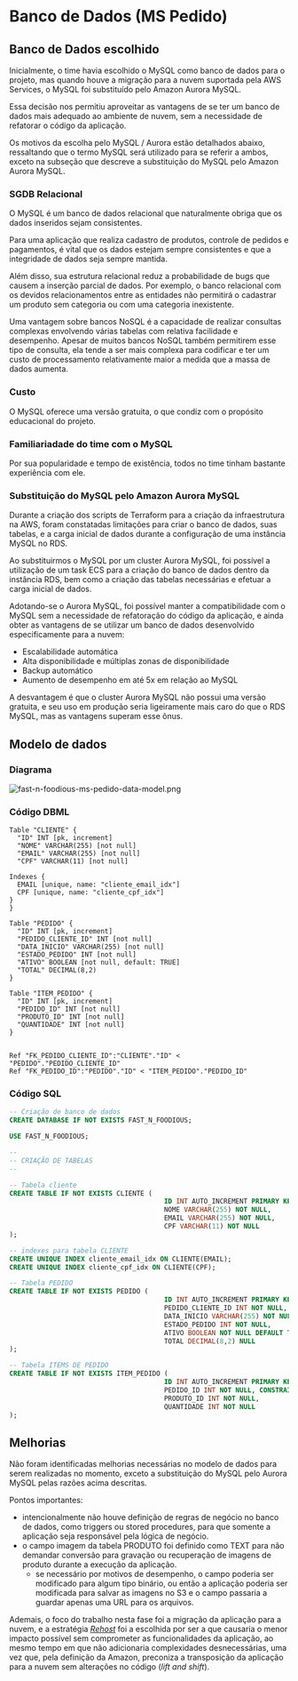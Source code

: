 # Banco de Dados (MS Pedido)

## Banco de Dados escolhido

Inicialmente, o time havia escolhido o MySQL como banco de dados para o projeto, mas quando houve a migração para a nuvem suportada pela AWS Services, o MySQL foi substituído pelo Amazon Aurora MySQL.

Essa decisão nos permitiu aproveitar as vantagens de se ter um banco de dados mais adequado ao ambiente de nuvem, sem a necessidade de refatorar o código da aplicação.

Os motivos da escolha pelo MySQL / Aurora estão detalhados abaixo, ressaltando que o termo MySQL será utilizado para se referir a ambos, exceto na subseção que descreve a substituição do MySQL pelo Amazon Aurora MySQL.

### SGDB Relacional

O MySQL é um banco de dados relacional que naturalmente obriga que os dados inseridos sejam consistentes.

Para uma aplicação que realiza cadastro de produtos, controle de pedidos e pagamentos, é vital que os dados estejam sempre consistentes e que a integridade de dados seja sempre mantida.

Além disso, sua estrutura relacional reduz a probabilidade de bugs que causem a inserção parcial de dados. Por exemplo, o banco relacional com os devidos relacionamentos entre as entidades não permitirá o cadastrar um produto sem categoria ou com uma categoria inexistente.

Uma vantagem sobre bancos NoSQL é a capacidade de realizar consultas complexas envolvendo várias tabelas com relativa facilidade e desempenho. Apesar de muitos bancos NoSQL também permitirem esse tipo de consulta, ela tende a ser mais complexa para codificar e ter um custo de processamento relativamente maior a medida que a massa de dados aumenta.

### Custo

O MySQL oferece uma versão gratuita, o que condiz com o propósito educacional do projeto.

### Familiariadade do time com o MySQL

Por sua popularidade e tempo de existência, todos no time tinham bastante experiência com ele.

### Substituição do MySQL pelo Amazon Aurora MySQL

Durante a criação dos scripts de Terraform para a criação da infraestrutura na AWS, foram constatadas limitações para criar o banco de dados, suas tabelas, e a carga inicial de dados durante a configuração de uma instância MySQL no RDS.

Ao substituirmos o MySQL por um cluster Aurora MySQL, foi possível a utilização de um task ECS para a criação do banco de dados dentro da instância RDS, bem como a criação das tabelas necessárias e efetuar a carga inicial de dados.

Adotando-se o Aurora MySQL, foi possível manter a compatibilidade com o MySQL sem a necessidade de refatoração do código da aplicação, e ainda obter as vantagens de se utilizar um banco de dados desenvolvido especificamente para a nuvem:

- Escalabilidade automática
- Alta disponibilidade e múltiplas zonas de disponibilidade
- Backup automático
- Aumento de desempenho em até 5x em relação ao MySQL

A desvantagem é que o cluster Aurora MySQL não possui uma versão gratuita, e seu uso em produção seria ligeiramente mais caro do que o RDS MySQL, mas as vantagens superam esse ônus.

## Modelo de dados

### Diagrama

![fast-n-foodious-ms-pedido-data-model.png](diagramas/data-model-pedido.png)

### Código DBML

```dbml
Table "CLIENTE" {
  "ID" INT [pk, increment]
  "NOME" VARCHAR(255) [not null]
  "EMAIL" VARCHAR(255) [not null]
  "CPF" VARCHAR(11) [not null]

Indexes {
  EMAIL [unique, name: "cliente_email_idx"]
  CPF [unique, name: "cliente_cpf_idx"]
}
}

Table "PEDIDO" {
  "ID" INT [pk, increment]
  "PEDIDO_CLIENTE_ID" INT [not null]
  "DATA_INICIO" VARCHAR(255) [not null]
  "ESTADO_PEDIDO" INT [not null]
  "ATIVO" BOOLEAN [not null, default: TRUE]
  "TOTAL" DECIMAL(8,2)
}

Table "ITEM_PEDIDO" {
  "ID" INT [pk, increment]
  "PEDIDO_ID" INT [not null]
  "PRODUTO_ID" INT [not null]
  "QUANTIDADE" INT [not null]
}


Ref "FK_PEDIDO_CLIENTE_ID":"CLIENTE"."ID" < "PEDIDO"."PEDIDO_CLIENTE_ID"
Ref "FK_PEDIDO_ID":"PEDIDO"."ID" < "ITEM_PEDIDO"."PEDIDO_ID"
```

### Código SQL

```sql
-- Criação de banco de dados
CREATE DATABASE IF NOT EXISTS FAST_N_FOODIOUS;

USE FAST_N_FOODIOUS;

--
-- CRIAÇÃO DE TABELAS
--

-- Tabela cliente
CREATE TABLE IF NOT EXISTS CLIENTE (
                                       ID INT AUTO_INCREMENT PRIMARY KEY,
                                       NOME VARCHAR(255) NOT NULL,
                                       EMAIL VARCHAR(255) NOT NULL,
                                       CPF VARCHAR(11) NOT NULL
);

-- indexes para tabela CLIENTE
CREATE UNIQUE INDEX cliente_email_idx ON CLIENTE(EMAIL);
CREATE UNIQUE INDEX cliente_cpf_idx ON CLIENTE(CPF);

-- Tabela PEDIDO
CREATE TABLE IF NOT EXISTS PEDIDO (
                                       ID INT AUTO_INCREMENT PRIMARY KEY,
                                       PEDIDO_CLIENTE_ID INT NOT NULL, CONSTRAINT FK_PEDIDO_CLIENTE_ID FOREIGN KEY (PEDIDO_CLIENTE_ID) REFERENCES CLIENTE(ID),
                                       DATA_INICIO VARCHAR(255) NOT NULL,
                                       ESTADO_PEDIDO INT NOT NULL,
                                       ATIVO BOOLEAN NOT NULL DEFAULT TRUE,
                                       TOTAL DECIMAL(8,2) NULL
);

-- Tabela ITEMS DE PEDIDO
CREATE TABLE IF NOT EXISTS ITEM_PEDIDO (
                                       ID INT AUTO_INCREMENT PRIMARY KEY,
                                       PEDIDO_ID INT NOT NULL, CONSTRAINT FK_PEDIDO_ID FOREIGN KEY (PEDIDO_ID) REFERENCES PEDIDO(ID),
                                       PRODUTO_ID INT NOT NULL,
                                       QUANTIDADE INT NOT NULL
);
```

## Melhorias

Não foram identificadas melhorias necessárias no modelo de dados para serem realizadas no momento, exceto a substituição do MySQL pelo Aurora MySQL pelas razões acima descritas.

Pontos importantes:

- intencionalmente não houve definição de regras de negócio no banco de dados, como triggers ou stored procedures, para que somente a aplicação seja responsável pela lógica de negócio.
- o campo imagem da tabela PRODUTO foi definido como TEXT para não demandar conversão para gravação ou recuperação de imagens de produto durante a execução da aplicação.
  - se necessário por motivos de desempenho, o campo poderia ser modificado para algum tipo binário, ou então a aplicação poderia ser modificada para salvar as imagens no S3 e o campo passaria a guardar apenas uma URL para os arquivos.

Ademais, o foco do trabalho nesta fase foi a migração da aplicação para a nuvem, e a estratégia [_Rehost_](https://docs.aws.amazon.com/prescriptive-guidance/latest/large-migration-guide/migration-strategies.html#rehost) foi a escolhida por ser a que causaria o menor impacto possível sem comprometer as funcionalidades da aplicação, ao mesmo tempo em que não adicionaria complexidades desnecessárias, uma vez que, pela definição da Amazon, preconiza a transposição da aplicação para a nuvem sem alterações no código (_lift and shift_).
